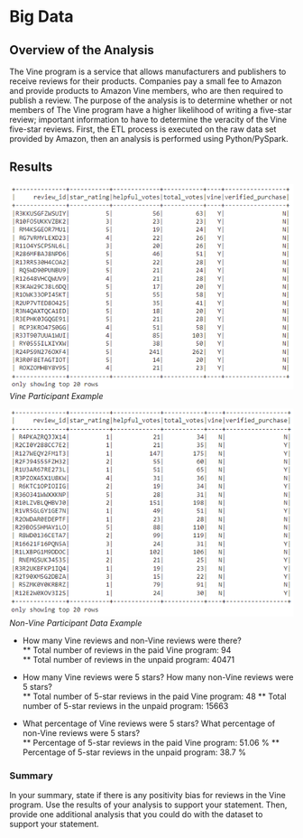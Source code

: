 # Big Data

## Overview of the Analysis
The Vine program is a service that allows manufacturers and publishers to receive reviews for their products. Companies pay a small fee to Amazon and provide products to Amazon Vine members, who are then required to publish a review. The purpose of the analysis is to determine whether or not members of The Vine program have a higher likelihood of writing a five-star review; important information to have to determine the veracity of the Vine five-star reviews.  First, the ETL process is executed on the raw data set provided by Amazon, then an analysis is performed using Python/PySpark.

## Results
![Vine Participant Data Example](YVine.PNG)  
*Vine Participant Example*  

![Non-Vine Participant Data Example](NVine.PNG)  
*Non-Vine Participant Data Example*  

* How many Vine reviews and non-Vine reviews were there?  
** Total number of reviews in the paid Vine program: 94  
** Total number of reviews in the unpaid program: 40471  

* How many Vine reviews were 5 stars? How many non-Vine reviews were 5 stars?  
** Total number of 5-star reviews in the paid Vine program: 48
** Total number of 5-star reviews in the unpaid program: 15663

* What percentage of Vine reviews were 5 stars? What percentage of non-Vine reviews were 5 stars?  
** Percentage of 5-star reviews in the paid Vine program:  51.06 %
** Percentage of 5-star reviews in the unpaid program:  38.7 %

### Summary  

In your summary, state if there is any positivity bias for reviews in the Vine program. Use the results of your analysis to support your statement. Then, provide one additional analysis that you could do with the dataset to support your statement.

